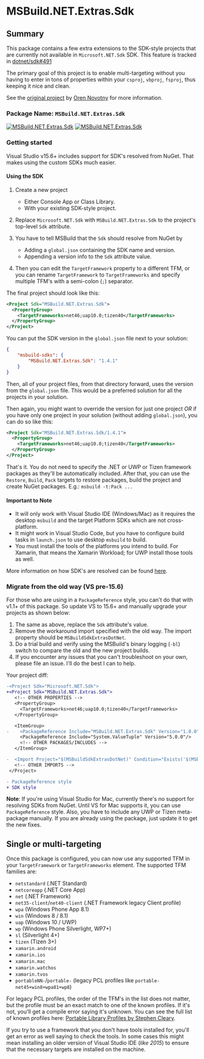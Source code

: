 # MSBuild.NET.Extras.Sdk

## Summary

This package contains a few extra extensions to the SDK-style projects that are currently not available in `Microsoft.NET.Sdk` SDK. This feature is tracked in [dotnet/sdk#491](https://github.com/dotnet/sdk/issues/491)

The primary goal of this project is to enable multi-targeting without you having to enter in tons of properties within your `csproj`, `vbproj`, `fsproj`, thus keeping it nice and clean.

See the [original project](https://github.com/onovotny/MSBuildSdkExtras/) by [Oren Novotny](https://github.com/onovotny) for more information.

### Package Name: `MSBuild.NET.Extras.Sdk`

[![MSBuild.NET.Extras.Sdk](https://img.shields.io/nuget/v/MSBuild.NET.Extras.Sdk.svg)](https://nuget.org/packages/MSBuild.NET.Extras.Sdk)
[![MSBuild.NET.Extras.Sdk](https://img.shields.io/myget/msbuild-sdks/v/MSBuild.NET.Extras.Sdk.svg)](https://myget.org/feed/msbuild-sdks/package/nuget/MSBuild.NET.Extras.Sdk)

### Getting started

Visual Studio v15.6+ includes support for SDK's resolved from NuGet. That makes using the custom SDKs much easier.

#### Using the SDK

1. Create a new project
    - Either Console App or Class Library.
    - With your existing SDK-style project.

2. Replace `Microsoft.NET.Sdk` with `MSBuild.NET.Extras.Sdk` to the project's top-level `Sdk` attribute.

3. You have to tell MSBuild that the `Sdk` should resolve from NuGet by
    - Adding a `global.json` containing the SDK name and version.
    - Appending a version info to the `Sdk` attribute value.

4. Then you can edit the `TargetFramework` property to a different TFM, or you can rename `TargetFramework` to `TargetFrameworks` and specify multiple TFM's with a semi-colon (`;`) separator.

The final project should look like this:

```xml
<Project Sdk="MSBuild.NET.Extras.Sdk">
  <PropertyGroup>
    <TargetFrameworks>net46;uap10.0;tizen40</TargetFrameworks>
  </PropertyGroup>
</Project>
```

You can put the SDK version in the `global.json` file next to your solution:

```json
{
    "msbuild-sdks": {
        "MSBuild.NET.Extras.Sdk": "1.4.1"
    }
}
```

Then, all of your project files, from that directory forward, uses the version from the `global.json` file.
This would be a preferred solution for all the projects in your solution.

Then again, you might want to override the version for just one project _OR_ if you have only one project in your solution (without adding `global.json`), you can do so like this:

```xml
<Project Sdk="MSBuild.NET.Extras.Sdk/1.4.1">
  <PropertyGroup>
    <TargetFrameworks>net46;uap10.0;tizen40</TargetFrameworks>
  </PropertyGroup>
</Project>
```

That's it. You do not need to specify the .NET or UWP or Tizen framework packages as they'll be automatically included.
After that, you can use the `Restore`, `Build`, `Pack` targets to restore packages, build the project and create NuGet packages. E.g.: `msbuild -t:Pack ...`

#### Important to Note

- It will only work with Visual Studio IDE (Windows/Mac) as it requires the desktop `msbuild` and the target Platform SDKs which are not cross-platform.
- It might work in Visual Studio Code, but you have to configure build tasks in `launch.json` to use desktop `msbuild` to build.
- You must install the tools of the platforms you intend to build. For Xamarin, that means the Xamarin Workload; for UWP install those tools as well.

More information on how SDK's are resolved can be found [here](https://docs.microsoft.com/visualstudio/msbuild/how-to-use-project-sdk#how-project-sdks-are-resolved).

### Migrate from the old way (VS pre-15.6)

For those who are using in a `PackageReference` style, you can't do that with v1.1+ of this package. So update VS to 15.6+ and manually upgrade your projects as shown below:

1. The same as above, replace the `Sdk` attribute's value.
2. Remove the workaround import specified with the old way. The import property should be `MSBuildSdkExtrasDotNet`.
3. Do a trial build and verify using the MSBuild's binary logging (`-bl`) switch to compare the old and the new project builds.
4. If you encounter any issues that you can't troubleshoot on your own, please file an issue. I'll do the best I can to help.

Your project diff:

```diff
-<Project Sdk="Microsoft.NET.Sdk">
+<Project Sdk="MSBuild.NET.Extras.Sdk">
   <!-- OTHER PROPERTIES -->
   <PropertyGroup>
     <TargetFrameworks>net46;uap10.0;tizen40</TargetFrameworks>
   </PropertyGroup>

   <ItemGroup>
-    <PackageReference Include="MSBuild.NET.Extras.Sdk" Version="1.0.0" PrivateAssets="All"/>
     <PackageReference Include="System.ValueTuple" Version="5.0.0"/>
     <!-- OTHER PACKAGES/INCLUDES -->
   </ItemGroup>

-  <Import Project="$(MSBuildSdkExtrasDotNet)" Condition="Exists('$(MSBuildSdkExtrasDotNet)')"/>
   <!-- OTHER IMPORTS -->
 </Project>
```

```diff
- PackageReference style
+ SDK style
```

**Note**: If you're using Visual Studio for Mac, currently there's no support for resolving SDKs from NuGet. Until VS for Mac supports it, you can use `PackageReference` style. Also, you have to include any UWP or Tizen meta-package manually. If you are already using the package, just update it to get the new fixes.

## Single or multi-targeting

Once this package is configured, you can now use any supported TFM in your `TargetFramework` or `TargetFrameworks` element. The supported TFM families are:

- `netstandard` (.NET Standard)
- `netcoreapp` (.NET Core App)
- `net` (.NET Framework)
- `net35-client`/`net40-client` (.NET Framework legacy Client profile)
- `wpa` (Windows Phone App 8.1)
- `win` (Windows 8 / 8.1)
- `uap` (Windows 10 / UWP)
- `wp` (Windows Phone Silverlight, WP7+)
- `sl` (Silverlight 4+)
- `tizen` (Tizen 3+)
- `xamarin.android`
- `xamarin.ios`
- `xamarin.mac`
- `xamarin.watchos`
- `xamarin.tvos`
- `portableNN-`/`portable-` (legacy PCL profiles like `portable-net45+win8+wpa81+wp8`)

For legacy PCL profiles, the order of the TFM's in the list does not matter, but the profile must be an exact match to one of the known profiles. If it's not, you'll get a compile error saying it's unknown. You can see the full list of known profiles here: [Portable Library Profiles by Stephen Cleary](https://portablelibraryprofiles.stephencleary.com/).

If you try to use a framework that you don't have tools installed for, you'll get an error as well saying to check the tools. In some cases this might mean installing an older version of Visual Studio IDE (_like 2015_) to ensure that the necessary targets are installed on the machine.
